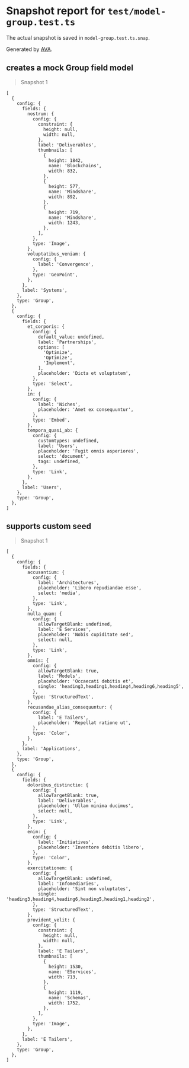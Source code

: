 # Snapshot report for `test/model-group.test.ts`

The actual snapshot is saved in `model-group.test.ts.snap`.

Generated by [AVA](https://avajs.dev).

## creates a mock Group field model

> Snapshot 1

    [
      {
        config: {
          fields: {
            nostrum: {
              config: {
                constraint: {
                  height: null,
                  width: null,
                },
                label: 'Deliverables',
                thumbnails: [
                  {
                    height: 1842,
                    name: 'Blockchains',
                    width: 832,
                  },
                  {
                    height: 577,
                    name: 'Mindshare',
                    width: 892,
                  },
                  {
                    height: 719,
                    name: 'Mindshare',
                    width: 1243,
                  },
                ],
              },
              type: 'Image',
            },
            voluptatibus_veniam: {
              config: {
                label: 'Convergence',
              },
              type: 'GeoPoint',
            },
          },
          label: 'Systems',
        },
        type: 'Group',
      },
      {
        config: {
          fields: {
            et_corporis: {
              config: {
                default_value: undefined,
                label: 'Partnerships',
                options: [
                  'Optimize',
                  'Optimize',
                  'Implement',
                ],
                placeholder: 'Dicta et voluptatem',
              },
              type: 'Select',
            },
            in: {
              config: {
                label: 'Niches',
                placeholder: 'Amet ex consequuntur',
              },
              type: 'Embed',
            },
            tempora_quasi_ab: {
              config: {
                customtypes: undefined,
                label: 'Users',
                placeholder: 'Fugit omnis asperiores',
                select: 'document',
                tags: undefined,
              },
              type: 'Link',
            },
          },
          label: 'Users',
        },
        type: 'Group',
      },
    ]

## supports custom seed

> Snapshot 1

    [
      {
        config: {
          fields: {
            accusantium: {
              config: {
                label: 'Architectures',
                placeholder: 'Libero repudiandae esse',
                select: 'media',
              },
              type: 'Link',
            },
            nulla_quam: {
              config: {
                allowTargetBlank: undefined,
                label: 'E Services',
                placeholder: 'Nobis cupiditate sed',
                select: null,
              },
              type: 'Link',
            },
            omnis: {
              config: {
                allowTargetBlank: true,
                label: 'Models',
                placeholder: 'Occaecati debitis et',
                single: 'heading3,heading1,heading4,heading6,heading5',
              },
              type: 'StructuredText',
            },
            recusandae_alias_consequuntur: {
              config: {
                label: 'E Tailers',
                placeholder: 'Repellat ratione ut',
              },
              type: 'Color',
            },
          },
          label: 'Applications',
        },
        type: 'Group',
      },
      {
        config: {
          fields: {
            doloribus_distinctio: {
              config: {
                allowTargetBlank: true,
                label: 'Deliverables',
                placeholder: 'Ullam minima ducimus',
                select: null,
              },
              type: 'Link',
            },
            enim: {
              config: {
                label: 'Initiatives',
                placeholder: 'Inventore debitis libero',
              },
              type: 'Color',
            },
            exercitationem: {
              config: {
                allowTargetBlank: undefined,
                label: 'Infomediaries',
                placeholder: 'Sint non voluptates',
                single: 'heading3,heading4,heading6,heading5,heading1,heading2',
              },
              type: 'StructuredText',
            },
            provident_velit: {
              config: {
                constraint: {
                  height: null,
                  width: null,
                },
                label: 'E Tailers',
                thumbnails: [
                  {
                    height: 1530,
                    name: 'EServices',
                    width: 713,
                  },
                  {
                    height: 1119,
                    name: 'Schemas',
                    width: 1752,
                  },
                ],
              },
              type: 'Image',
            },
          },
          label: 'E Tailers',
        },
        type: 'Group',
      },
    ]
